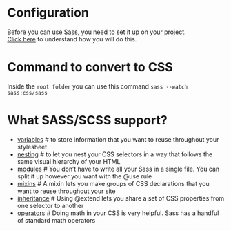 # Configuration
Before you can use Sass, you need to set it up on your project.  
[Click here](https://sass-lang.com/guide/) to understand how you will do this.

# Command to convert to CSS
Inside the `root folder` you can use this command `sass --watch sass:css/sass`

# What SASS/SCSS support?

* [variables](variables.scss) # to store information that you want to reuse throughout your stylesheet
* [nesting](nesting.scss) # to let you nest your CSS selectors in a way that follows the same visual hierarchy of your HTML
* [modules](modules.scss) # You don’t have to write all your Sass in a single file. You can split it up however you want with the @use rule
* [mixins](mixins.scss) # A mixin lets you make groups of CSS declarations that you want to reuse throughout your site
* [inheritance](inheritance.scss) # Using @extend lets you share a set of CSS properties from one selector to another
* [operators](operators.scss) # Doing math in your CSS is very helpful. Sass has a handful of standard math operators
